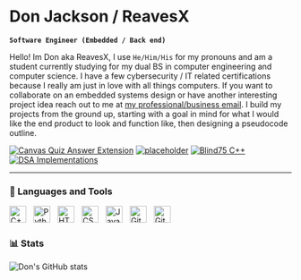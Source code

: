 # Don Jackson / ReavesX 

**`Software Engineer (Embedded / Back end)`**

Hello! Im Don aka ReavesX, I use `He/Him/His` for my pronouns and am a student currently studying for my dual BS in computer engineering and computer science. I have a few cybersecurity / IT related certifications because I really am just in love with all things computers. If you want to collaborate on an embedded systems design or have another interesting project idea reach out to me at [my professional/business email](donaldjacks0n@proton.me). I build my projects from the ground up, starting with a goal in mind for what I would like the end product to look and function like, then designing a pseudocode outline. 

<p align="left">
  <a href="https://github.com/ReavesX/Canvas-Quiz-OpenAI-Answerer">
    <img alt="Canvas Quiz Answer Extension" title="Canvas Quiz Answer Extension" 
    src="https://custom-icon-badges.demolab.com/badge/-Canvas%20Quiz%20Answerer-555555?style=for-the-badge&logo=repo&logoColor=white"/></a>
  <a href="placeholder.com">
    <img alt="placeholder" title="Placeholder" 
    src="https://custom-icon-badges.demolab.com/badge/-Placeholder-555555?style=for-the-badge&logo=repo&logoColor=white"/></a>
  <a href="https://github.com/ReavesX/blind75-cpp">
    <img alt="Blind75 C++" title="Blind75 C++" 
    src="https://custom-icon-badges.demolab.com/badge/-Blind75%20C++-555555?style=for-the-badge&logo=repo&logoColor=white"/></a>
  <a href="https://github.com/ReavesX/DSA-Implementations">
    <img alt="DSA Implementations" title="DSA Implementations" 
    src="https://custom-icon-badges.demolab.com/badge/-DSA%20Implementations-555555?style=for-the-badge&logo=repo&logoColor=white"/></a>
</p>


---

### 🧰 Languages and Tools


<img align="left" alt="C++" width="30px" style="padding-right:10px;" src="https://cdn.jsdelivr.net/gh/devicons/devicon/icons/c/c-line.svg" />
<img align="left" alt="Python" width="30px" style="padding-right:10px;" src="https://cdn.jsdelivr.net/gh/devicons/devicon/icons/python/python-plain.svg" />
<img align="left" alt="HTML" width="30px" style="padding-right:10px;" src="https://cdn.jsdelivr.net/gh/devicons/devicon/icons/html5/html5-plain.svg" />
<img align="left" alt="CSS" width="30px" style="padding-right:10px;" src="https://cdn.jsdelivr.net/gh/devicons/devicon/icons/css3/css3-plain.svg" />
<img align="left" alt="JavaScript" width="30px" style="padding-right:10px;" src="https://cdn.jsdelivr.net/gh/devicons/devicon/icons/javascript/javascript-plain.svg" />
<img align="left" alt="Git" width="30px" style="padding-right:10px;" src="https://cdn.jsdelivr.net/gh/devicons/devicon/icons/git/git-original.svg" />
<img align="left" alt="GitHub" width="30px" style="padding-right:10px;" src="https://cdn.jsdelivr.net/gh/devicons/devicon/icons/github/github-original.svg" />
<br />

#

### 📊 Stats

![Don's GitHub stats](https://github-readme-stats.vercel.app/api?username=ReavesX&show_icons=true&theme=gruvbox)

<!-- ![GitHub Streak](https://streak-stats.demolab.com?user=ReavesX&theme=gruvbox&border_radius=4.5) -->
